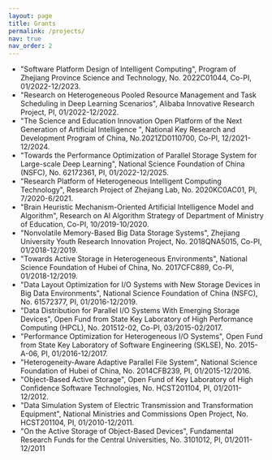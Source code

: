 ```yaml
---
layout: page
title: Grants
permalink: /projects/
nav: true
nav_order: 2
---
```


<!-- ### **Research Project** -->

- "Software Platform Design of Intelligent Computing", Program of Zhejiang Province Science and Technology, No. 2022C01044, Co-PI, 01/2022-12/2023.
- "Research on Heterogeneous Pooled Resource Management and Task Scheduling in Deep Learning Scenarios", Alibaba Innovative Research Project, PI, 01/2022-12/2022.
- "The Science and Education Innovation Open Platform of the Next Generation of Artificial Intelligence ", National Key Research and Development Program of China, No.2021ZD0110700, Co-PI, 12/2021-12/2024.
- "Towards the Performance Optimization of Parallel Storage System for Large-scale Deep Learning", National Science Foundation of China (NSFC), No. 62172361, PI, 01/2022-12/2025.
- "Research Platform of Heterogeneous Intelligent Computing Technology", Research Project of Zhejiang Lab, No. 2020KC0AC01, PI, 7/2020-6/2021.
- "Brain Heuristic Mechanism-Oriented Artificial Intelligence Model and Algorithm", Research on AI Algorithm Strategy of Department of Ministry of Education, Co-PI, 10/2019-10/2020.
- "Nonvolatile Memory-Based Big Data Storage Systems", Zhejiang University Youth Research Innovation Project, No. 2018QNA5015, Co-PI, 01/2018-12/2019.
- "Towards Active Storage in Heterogeneous Environments", National Science Foundation of Hubei of China, No. 2017CFC889, Co-PI, 01/2018-12/2019.
- "Data Layout Optimization for I/O Systems with New Storage Devices in Big Data Environments", National Science Foundation of China (NSFC), No. 61572377, PI, 01/2016-12/2019.
- "Data Distribution for Parallel I/O Systems With Emerging Storage Devices", Open Fund from State Key Laboratory of High Performance Computing (HPCL), No. 201512-02, Co-PI, 03/2015-02/2017.
- "Performance Optimization for Heterogeneous I/O Systems", Open Fund from State Key Laboratory of Software Engineering (SKLSE), No. 2015-A-06, PI, 01/2016-12/2017.
- "Heterogeneity-Aware Adaptive Parallel File System", National Science Foundation of Hubei of China, No. 2014CFB239, PI, 01/2015-12/2016.
- "Object-Based Active Storage", Open Fund of Key Laboratory of High Confidence Software Technologies, No. HCST201104, PI, 01/2011-12/2012.
- "Data Simulation System of Electric Transmission and Transformation Equipment", National Ministries and Commissions Open Project, No. HCST201104, PI, 01/2010-12/2011.
- "On the Active Storage of Object-Based Devices", Fundamental Research Funds for the Central Universities, No. 3101012, PI, 01/2011-12/2011
